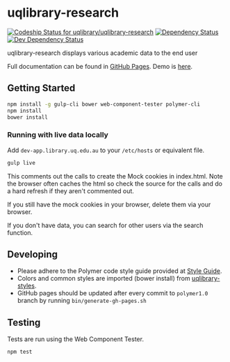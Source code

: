 # uqlibrary-research

[![Codeship Status for uqlibrary/uqlibrary-research](https://app.codeship.com/projects/130bf510-b406-0132-3b74-5e0c22399d4c/status?branch=polymer1.0)](https://app.codeship.com/projects/70365)
[![Dependency Status](https://david-dm.org/uqlibrary/uqlibrary-research.svg)](https://david-dm.org/uqlibrary/uqlibrary-research)
[![Dev Dependency Status](https://david-dm.org/uqlibrary/uqlibrary-research/dev-status.svg)](https://david-dm.org/uqlibrary/uqlibrary-research?type=dev)

uqlibrary-research displays various academic data to the end user

Full documentation can be found in [GitHub Pages](http://uqlibrary.github.io/uqlibrary-research/uqlibrary-research/).
Demo is [here](http://uqlibrary.github.io/uqlibrary-research/uqlibrary-research/demo/).

## Getting Started

```sh
npm install -g gulp-cli bower web-component-tester polymer-cli
npm install
bower install
```

### Running with live data locally

Add `dev-app.library.uq.edu.au` to your `/etc/hosts` or equivalent file.

```sh
gulp live
```

This comments out the calls to create the Mock cookies in index.html.  Note the browser often caches the html so check the source for the calls and do a hard refresh if they aren't commented out.

If you still have the mock cookies in your browser, delete them via your browser.

If you don't have data, you can search for other users via the search function.

## Developing

* Please adhere to the Polymer code style guide provided at [Style Guide](http://polymerelements.github.io/style-guide/).
* Colors and common styles are imported (bower install) from [uqlibrary-styles](http://github.com/uqlibrary/uqlibrary-styles).
* GitHub pages should be updated after every commit to `polymer1.0` branch by running `bin/generate-gh-pages.sh`

## Testing

Tests are run using the Web Component Tester.

```sh
npm test
```
